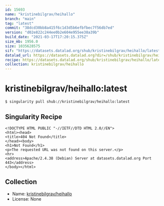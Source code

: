 ```yaml
---
id: 15693
name: "kristinebilgrav/heihallo"
branch: "main"
tag: "latest"
commit: "38dcd30bb8a415f6c1d3d5b6efbfbec7f56db7ed"
version: "d02e822c244ee0b2e604e955ee38a39b"
build_date: "2021-03-17T17:20:15.375Z"
size_mb: 1956.0
size: 1035628575
sif: "https://datasets.datalad.org/shub/kristinebilgrav/heihallo/latest/2021-03-17-38dcd30b-d02e822c/d02e822c244ee0b2e604e955ee38a39b.sif"
datalad_url: https://datasets.datalad.org?dir=/shub/kristinebilgrav/heihallo/latest/2021-03-17-38dcd30b-d02e822c/
recipe: https://datasets.datalad.org/shub/kristinebilgrav/heihallo/latest/2021-03-17-38dcd30b-d02e822c/Singularity
collection: kristinebilgrav/heihallo
---
```


# kristinebilgrav/heihallo:latest

```bash
$ singularity pull shub://kristinebilgrav/heihallo:latest
```

## Singularity Recipe

```singularity
<!DOCTYPE HTML PUBLIC "-//IETF//DTD HTML 2.0//EN">
<html><head>
<title>404 Not Found</title>
</head><body>
<h1>Not Found</h1>
<p>The requested URL was not found on this server.</p>
<hr>
<address>Apache/2.4.38 (Debian) Server at datasets.datalad.org Port 443</address>
</body></html>
```

## Collection

 - Name: [kristinebilgrav/heihallo](https://github.com/kristinebilgrav/heihallo)
 - License: None

